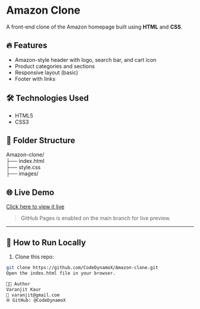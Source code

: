 # Amazon Clone

A front-end clone of the Amazon homepage built using **HTML** and **CSS**.

## 🔥 Features

- Amazon-style header with logo, search bar, and cart icon  
- Product categories and sections  
- Responsive layout (basic)  
- Footer with links

## 🛠️ Technologies Used

- HTML5  
- CSS3

## 📁 Folder Structure

Amazon-clone/  
├── index.html  
├── style.css  
├── images/

## 🌐 Live Demo

[Click here to view it live](https://codedynamox.github.io/Amazon-clone/)

> GitHub Pages is enabled on the main branch for live preview.

---

## 🚀 How to Run Locally

1. Clone this repo:
```bash
git clone https://github.com/CodeDynamoX/Amazon-clone.git
Open the index.html file in your browser.

👩‍💻 Author
Varanjit Kaur
📧 varanjit@gmail.com
🌐 GitHub: @CodeDynamoX
